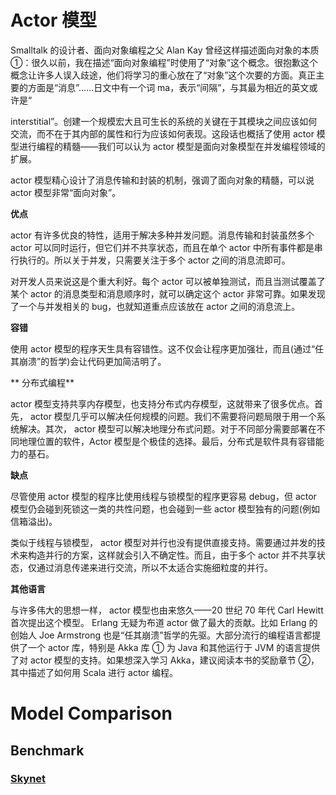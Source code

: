 # Actor 模型

Smalltalk 的设计者、面向对象编程之父 Alan Kay 曾经这样描述面向对象的本质 ①：很久以前，我在描述“面向对象编程”时使用了“对象”这个概念。很抱歉这个概念让许多人误入歧途，他们将学习的重心放在了“对象”这个次要的方面。真正主要的方面是“消息”……日文中有一个词 ma，表示“间隔”，与其最为相近的英文或许是“

interstitial”。创建一个规模宏大且可生长的系统的关键在于其模块之间应该如何交流，而不在于其内部的属性和行为应该如何表现。这段话也概括了使用 actor 模型进行编程的精髓——我们可以认为 actor 模型是面向对象模型在并发编程领域的扩展。

actor 模型精心设计了消息传输和封装的机制，强调了面向对象的精髓，可以说 actor 模型非常“面向对象”。

**优点**

actor 有许多优良的特性，适用于解决多种并发问题。消息传输和封装虽然多个 actor 可以同时运行，但它们并不共享状态，而且在单个 actor 中所有事件都是串行执行的。所以关于并发，只需要关注于多个 actor 之间的消息流即可。

对开发人员来说这是个重大利好。每个 actor 可以被单独测试，而且当测试覆盖了某个 actor 的消息类型和消息顺序时，就可以确定这个 actor 非常可靠。如果发现了一个与并发相关的 bug，也就知道重点应该放在 actor 之间的消息流上。

**容错**

使用 actor 模型的程序天生具有容错性。这不仅会让程序更加强壮，而且(通过“任其崩溃”的哲学)会让代码更加简洁明了。

** 分布式编程**

actor 模型支持共享内存模型，也支持分布式内存模型，这就带来了很多优点。首先， actor 模型几乎可以解决任何规模的问题。我们不需要将问题局限于用一个系统解决。其次， actor 模型可以解决地理分布式问题。对于不同部分需要部署在不同地理位置的软件，Actor 模型是个极佳的选择。最后，分布式是软件具有容错能力的基石。

**缺点**

尽管使用 actor 模型的程序比使用线程与锁模型的程序更容易 debug，但 actor 模型仍会碰到死锁这一类的共性问题，也会碰到一些 actor 模型独有的问题(例如信箱溢出)。

类似于线程与锁模型， actor 模型对并行也没有提供直接支持。需要通过并发的技术来构造并行的方案，这样就会引入不确定性。而且，由于多个 actor 并不共享状态，仅通过消息传递来进行交流，所以不太适合实施细粒度的并行。

**其他语言**

与许多伟大的思想一样， actor 模型也由来悠久——20 世纪 70 年代 Carl Hewitt 首次提出这个模型。 Erlang 无疑为布道 actor 做了最大的贡献。比如 Erlang 的创始人 Joe Armstrong 也是“任其崩溃”哲学的先驱。大部分流行的编程语言都提供了一个 actor 库，特别是 Akka 库 ① 为 Java 和其他运行于 JVM 的语言提供了对 actor 模型的支持。如果想深入学习 Akka，建议阅读本书的奖励章节 ②，其中描述了如何用 Scala 进行 actor 编程。

# Model Comparison

## Benchmark

### [Skynet](https://github.com/atemerev/skynet)
